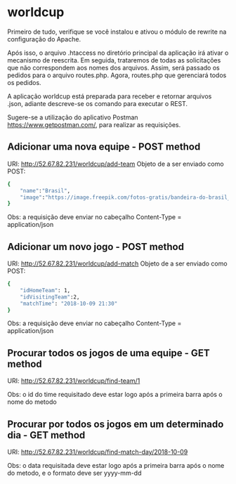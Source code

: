 # worldcup

Primeiro de tudo, verifique se você instalou e ativou o módulo de rewrite na configuração do Apache.

Após isso, o arquivo .htaccess no diretório principal da aplicação irá ativar o mecanismo de reescrita.
Em seguida, trataremos de todas as solicitações que não correspondem aos nomes dos arquivos. 
Assim, será passado os pedidos para o arquivo routes.php. Agora, routes.php que gerenciará todos os pedidos.

A aplicação worldcup está preparada para receber e retornar arquivos .json, adiante descreve-se os comando para executar o REST.

Sugere-se a utilização do aplicativo Postman <https://www.getpostman.com/>, para realizar as requisições.

## Adicionar uma nova equipe - POST method

URI: http://52.67.82.231/worldcup/add-team
Objeto de a ser enviado como POST:
```sh
{
	"name":"Brasil",
	"image":"https://image.freepik.com/fotos-gratis/bandeira-do-brasil_1401-76.jpg"
}
```

Obs: a requisição deve enviar no cabeçalho Content-Type = application/json

## Adicionar um novo jogo - POST method

URI: http://52.67.82.231/worldcup/add-match
Objeto de a ser enviado como POST:
```sh
{
	"idHomeTeam": 1,
	"idVisitingTeam":2,
	"matchTime": "2018-10-09 21:30"
}
```


Obs: a requisição deve enviar no cabeçalho Content-Type = application/json

## Procurar todos os jogos de uma equipe - GET method

URI: http://52.67.82.231/worldcup/find-team/1

Obs: o id do time requisitado deve estar logo após a primeira barra após o nome do metodo

## Procurar por todos os jogos em um determinado dia - GET method

URI: http://52.67.82.231/worldcup/find-match-day/2018-10-09

Obs: o data requisitada deve estar logo após a primeira barra após o nome do metodo, e o formato deve ser yyyy-mm-dd

